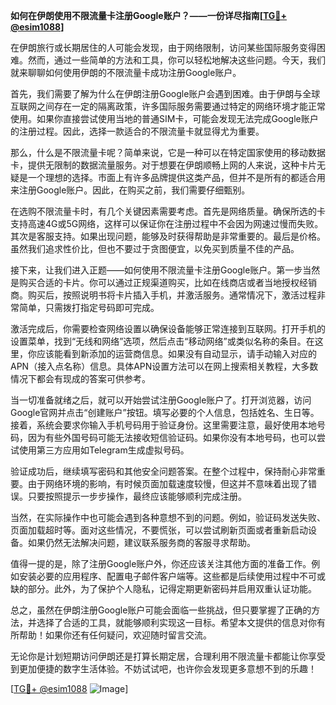 **如何在伊朗使用不限流量卡注册Google账户？——一份详尽指南[[TG💪+ @esim1088](https://t.me/s/esim1088)]**

在伊朗旅行或长期居住的人可能会发现，由于网络限制，访问某些国际服务变得困难。然而，通过一些简单的方法和工具，你可以轻松地解决这些问题。今天，我们就来聊聊如何使用伊朗的不限流量卡成功注册Google账户。

首先，我们需要了解为什么在伊朗注册Google账户会遇到困难。由于伊朗与全球互联网之间存在一定的隔离政策，许多国际服务需要通过特定的网络环境才能正常使用。如果你直接尝试使用当地的普通SIM卡，可能会发现无法完成Google账户的注册过程。因此，选择一款适合的不限流量卡就显得尤为重要。

那么，什么是不限流量卡呢？简单来说，它是一种可以在特定国家使用的移动数据卡，提供无限制的数据流量服务。对于想要在伊朗顺畅上网的人来说，这种卡片无疑是一个理想的选择。市面上有许多品牌提供这类产品，但并不是所有的都适合用来注册Google账户。因此，在购买之前，我们需要仔细甄别。

在选购不限流量卡时，有几个关键因素需要考虑。首先是网络质量。确保所选的卡支持高速4G或5G网络，这样可以保证你在注册过程中不会因为网速过慢而失败。其次是客服支持。如果出现问题，能够及时获得帮助是非常重要的。最后是价格。虽然我们追求性价比，但也不要过于贪图便宜，以免买到质量不佳的产品。

接下来，让我们进入正题——如何使用不限流量卡注册Google账户。第一步当然是购买合适的卡片。你可以通过正规渠道购买，比如在线商店或者当地授权经销商。购买后，按照说明书将卡片插入手机，并激活服务。通常情况下，激活过程非常简单，只需拨打指定号码即可完成。

激活完成后，你需要检查网络设置以确保设备能够正常连接到互联网。打开手机的设置菜单，找到“无线和网络”选项，然后点击“移动网络”或类似名称的条目。在这里，你应该能看到新添加的运营商信息。如果没有自动显示，请手动输入对应的APN（接入点名称）信息。具体APN设置方法可以在网上搜索相关教程，大多数情况下都会有现成的答案可供参考。

当一切准备就绪之后，就可以开始尝试注册Google账户了。打开浏览器，访问Google官网并点击“创建账户”按钮。填写必要的个人信息，包括姓名、生日等。接着，系统会要求你输入手机号码用于验证身份。这里需要注意，最好使用本地号码，因为有些外国号码可能无法接收短信验证码。如果你没有本地号码，也可以尝试使用第三方应用如Telegram生成虚拟号码。

验证成功后，继续填写密码和其他安全问题答案。在整个过程中，保持耐心非常重要。由于网络环境的影响，有时候页面加载速度较慢，但这并不意味着出现了错误。只要按照提示一步步操作，最终应该能够顺利完成注册。

当然，在实际操作中也可能会遇到各种意想不到的问题。例如，验证码发送失败、页面加载超时等。面对这些情况，不要慌张，可以尝试刷新页面或者重新启动设备。如果仍然无法解决问题，建议联系服务商的客服寻求帮助。

值得一提的是，除了注册Google账户外，你还应该关注其他方面的准备工作。例如安装必要的应用程序、配置电子邮件客户端等。这些都是后续使用过程中不可或缺的部分。此外，为了保护个人隐私，记得定期更新密码并启用双重认证功能。

总之，虽然在伊朗注册Google账户可能会面临一些挑战，但只要掌握了正确的方法，并选择了合适的工具，就能够顺利实现这一目标。希望本文提供的信息对你有所帮助！如果你还有任何疑问，欢迎随时留言交流。

无论你是计划短期访问伊朗还是打算长期定居，合理利用不限流量卡都能让你享受到更加便捷的数字生活体验。不妨试试吧，也许你会发现更多意想不到的乐趣！

[[TG💪+ @esim1088](https://t.me/s/esim1088) ![Image](https://i.postimg.cc/4NQfJmqS/Snipaste-2025-05-13-00-14-12.png)]